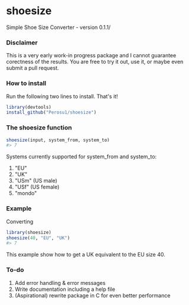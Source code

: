 # shoesize
 Simple Shoe Size Converter - version 0.1.1/
 
### Disclaimer
This is a very early work-in progress package and I cannot guarantee corectness of the results.
You are free to try it out, use it, or maybe even submit a pull request.

### How to install
Run the following two lines to install. That's it!
```R 
library(devtools) 
install_github("Perosu1/shoesize")
```
### The shoesize function
```R
shoesize(input, system_from, system_to)
#> 7
```
Systems currently supported for system_from and system_to:
1. "EU"
1. "UK"
1. "USm" (US male)
1. "USf" (US female)
1. "mondo"

### Example
Converting 
```R
library(shoesize)
shoesize(40, "EU", "UK")
#> 7
```
This example show how to get a UK equivalent to the EU size 40.

### To-do
1. Add error handling & error messages
1. Write documentation including a help file
1. (Aspirational) rewrite package in C for even better performance
